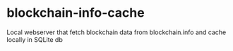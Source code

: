# blockchain-info-cache
Local webserver that fetch blockchain data from blockchain.info and cache locally in SQLite db
